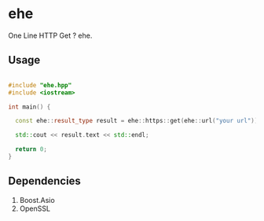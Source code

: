 # ehe
 One Line HTTP Get ? ehe.

## Usage


```cpp

#include "ehe.hpp"
#include <iostream>

int main() {

  const ehe::result_type result = ehe::https::get(ehe::url("your url"));

  std::cout << result.text << std::endl;

  return 0;
}
```

## Dependencies

1. Boost.Asio
2. OpenSSL
